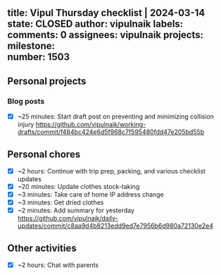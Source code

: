 title:	Vipul Thursday checklist | 2024-03-14
state:	CLOSED
author:	vipulnaik
labels:	
comments:	0
assignees:	vipulnaik
projects:	
milestone:	
number:	1503
--
## Personal projects

### Blog posts

- [x] ~25 minutes: Start draft post on preventing  and minimizing collision injury https://github.com/vipulnaik/working-drafts/commit/f484bc424e6d5f968c7f595480fdd47e205bd55b

## Personal chores

- [x] ~2 hours: Continue with trip prep, packing, and various checklist updates
- [x] ~20 minutes: Update clothes stock-taking
- [x] ~3 minutes: Take care of home IP address change
- [x] ~3 minutes: Get dried clothes
- [x] ~2 minutes: Add summary for yesterday https://github.com/vipulnaik/daily-updates/commit/c8aa9d4b8213edd9ed7e7956b6d980a72130e2e4

## Other activities

- [x] ~2 hours: Chat with parents
